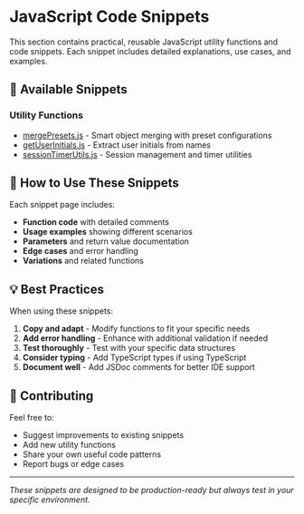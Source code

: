 # JavaScript Code Snippets

This section contains practical, reusable JavaScript utility functions and code snippets. Each snippet includes detailed explanations, use cases, and examples.

## 📁 Available Snippets

### Utility Functions

- [mergePresets.js](mergePresets.md) - Smart object merging with preset configurations
- [getUserInitials.js](getUserInitials.md) - Extract user initials from names
- [sessionTimerUtils.js](sessionTimerUtils.md) - Session management and timer utilities

## 🎯 How to Use These Snippets

Each snippet page includes:

- **Function code** with detailed comments
- **Usage examples** showing different scenarios
- **Parameters** and return value documentation
- **Edge cases** and error handling
- **Variations** and related functions

## 💡 Best Practices

When using these snippets:

1. **Copy and adapt** - Modify functions to fit your specific needs
2. **Add error handling** - Enhance with additional validation if needed
3. **Test thoroughly** - Test with your specific data structures
4. **Consider typing** - Add TypeScript types if using TypeScript
5. **Document well** - Add JSDoc comments for better IDE support

## 🔧 Contributing

Feel free to:

- Suggest improvements to existing snippets
- Add new utility functions
- Share your own useful code patterns
- Report bugs or edge cases

---

_These snippets are designed to be production-ready but always test in your specific environment._
